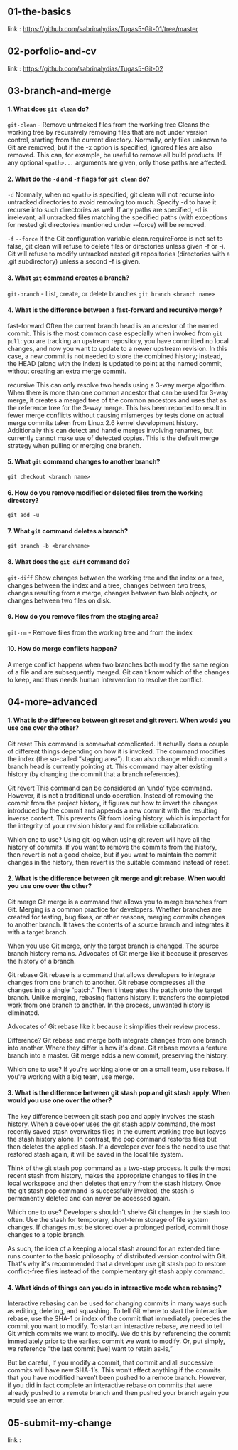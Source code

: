## 01-the-basics
link : https://github.com/sabrinalydias/Tugas5-Git-01/tree/master

## 02-porfolio-and-cv
link : https://github.com/sabrinalydias/Tugas5-Git-02

## 03-branch-and-merge
#### 1. What does `git clean` do?
`git-clean` - Remove untracked files from the working tree
Cleans the working tree by recursively removing files that are not under version control, starting from the current directory.
Normally, only files unknown to Git are removed, but if the -x option is specified, ignored files are also removed. This can, for example, be useful to remove all build products.
If any optional `<path>...` arguments are given, only those paths are affected.

#### 2. What do the `-d` and `-f` flags for `git clean` do?
`-d` 
Normally, when no `<path>` is specified, git clean will not recurse into untracked directories to avoid removing too much. Specify -d to have it recurse into such directories as well. If any paths are specified, -d is irrelevant; all untracked files matching the specified paths (with exceptions for nested git directories mentioned under --force) will be removed.

`-f`
`--force`
If the Git configuration variable clean.requireForce is not set to false, git clean will refuse to delete files or directories unless given -f or -i. Git will refuse to modify untracked nested git repositories (directories with a .git subdirectory) unless a second -f is given.

#### 3. What `git` command creates a branch?
`git-branch` - List, create, or delete branches
`git branch <branch name>`

#### 4. What is the difference between a fast-forward and recursive merge?
fast-forward
Often the current branch head is an ancestor of the named commit. This is the most common case especially when invoked from `git pull`: you are tracking an upstream repository, you have committed no local changes, and now you want to update to a newer upstream revision. In this case, a new commit is not needed to store the combined history; instead, the HEAD (along with the index) is updated to point at the named commit, without creating an extra merge commit.

recursive 
This can only resolve two heads using a 3-way merge algorithm. When there is more than one common ancestor that can be used for 3-way merge, it creates a merged tree of the common ancestors and uses that as the reference tree for the 3-way merge. This has been reported to result in fewer merge conflicts without causing mismerges by tests done on actual merge commits taken from Linux 2.6 kernel development history. Additionally this can detect and handle merges involving renames, but currently cannot make use of detected copies. This is the default merge strategy when pulling or merging one branch.<br>

#### 5. What `git` command changes to another branch?
`git checkout <branch name>`

#### 6. How do you remove modified or deleted files from the working directory?
`git add -u` 

#### 7. What `git` command deletes a branch?
`git branch -b <branchname>`

#### 8. What does the `git diff` command do?
`git-diff` Show changes between the working tree and the index or a tree, changes between the index and a tree, changes between two trees, changes resulting from a merge, changes between two blob objects, or changes between two files on disk. 

#### 9. How do you remove files from the staging area?
`git-rm` - Remove files from the working tree and from the index 

#### 10. How do merge conflicts happen? 
A merge conflict happens when two branches both modify the same region of a file and are subsequently merged. Git can't know which of the changes to keep, and thus needs human intervention to resolve the conflict.

## 04-more-advanced
#### 1. What is the difference between git reset and git revert. When would you use one over the other?
Git reset
This command is somewhat complicated. It actually does a couple of different things depending on how it is invoked. The command modifies the index (the so-called “staging area”). 
It can also change which commit a branch head is currently pointing at. This command may alter existing history (by changing the commit that a branch references).

Git revert
This command can be considered an ‘undo’ type command. However, it is not a traditional undo operation. Instead of removing the commit from the project history, it figures out 
how to invert the changes introduced by the commit and appends a new commit with the resulting inverse content. This prevents Git from losing history, which is important for the 
integrity of your revision history and for reliable collaboration.

Which one to use?
Using git log when using git revert will have all the history of commits. If you want to remove the commits from the history, then revert is not a good choice, but if you want to 
maintain the commit changes in the history, then revert is the suitable command instead of reset.

#### 2. What is the difference between git merge and git rebase. When would you use one over the other?
Git merge
Git merge is a command that allows you to merge branches from Git. Merging is a common practice for developers. Whether branches are created for testing, bug fixes, or other reasons, 
merging commits changes to another branch. It takes the contents of a source branch and integrates it with a target branch.

When you use Git merge, only the target branch is changed. The source branch history remains. Advocates of Git merge like it because it preserves the history of a branch. 

Git rebase
Git rebase is a command that allows developers to integrate changes from one branch to another. Git rebase compresses all the changes into a single “patch.” Then it integrates the 
patch onto the target branch. Unlike merging, rebasing flattens history. It transfers the completed work from one branch to another. In the process, unwanted history is eliminated.

Advocates of Git rebase like it because it simplifies their review process.

Difference?
Git rebase and merge both integrate changes from one branch into another. Where they differ is how it's done. Git rebase moves a feature branch into a master. Git merge adds a 
new commit, preserving the history.

Which one to use?
If you're working alone or on a small team, use rebase. If you're working with a big team, use merge. 

#### 3. What is the difference between git stash pop and git stash apply. When would you use one over the other?
The key difference between git stash pop and apply involves the stash history. When a developer uses the git stash apply command, the most recently saved stash overwrites files in the current working tree but leaves 
the stash history alone. In contrast, the pop command restores files but then deletes the applied stash. If a developer ever feels the need to use that restored stash again, it will be saved in the local file system.

Think of the git stash pop command as a two-step process. It pulls the most recent stash from history, makes the appropriate changes to files in the local workspace and then deletes that entry from the stash history. 
Once the git stash pop command is successfully invoked, the stash is permanently deleted and can never be accessed again.

Which one to use?
Developers shouldn't shelve Git changes in the stash too often. Use the stash for temporary, short-term storage of file system changes. If changes must be stored over a prolonged period, commit those changes to a 
topic branch.

As such, the idea of a keeping a local stash around for an extended time runs counter to the basic philosophy of distributed version control with Git. That's why it's recommended that a developer use git stash pop 
to restore conflict-free files instead of the complementary git stash apply command.


#### 4. What kinds of things can you do in interactive mode when rebasing?
Interactive rebasing can be used for changing commits in many ways such as editing, deleting, and squashing. To tell Git where to start the interactive rebase, use the SHA-1 or index of the commit that immediately 
precedes the commit you want to modify. To start an interactive rebase, we need to tell Git which commits we want to modify. We do this by referencing the commit immediately prior to the earliest commit we want to 
modify. Or, put simply, we reference “the last commit [we] want to retain as-is,”

But be careful, If you modify a commit, that commit and all successive commits will have new SHA-1’s. This won’t affect anything if the commits that you have modified haven’t been pushed to a remote branch. However, 
if you did in fact complete an interactive rebase on commits that were already pushed to a remote branch and then pushed your branch again you would see an error.

## 05-submit-my-change
link :
